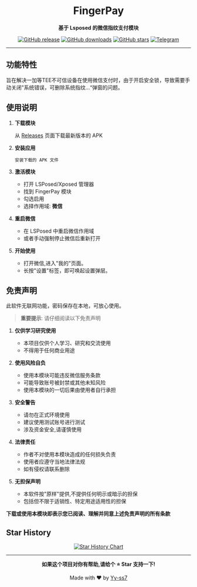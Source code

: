 <div align="center">

# FingerPay

**基于 Lsposed 的微信指纹支付模块**

[![GitHub release](https://img.shields.io/github/v/release/Xposed-Modules-Repo/com.y7.fingerpay?style=flat-square)](https://github.com/Xposed-Modules-Repo/com.y7.fingerpay/releases)
[![GitHub downloads](https://img.shields.io/github/downloads/Xposed-Modules-Repo/com.y7.fingerpay/total?style=flat-square&color=blue)](https://github.com/Xposed-Modules-Repo/com.y7.fingerpay/releases)
[![GitHub stars](https://img.shields.io/github/stars/Xposed-Modules-Repo/com.y7.fingerpay?style=flat-square&color=yellow)](https://github.com/Xposed-Modules-Repo/com.y7.fingerpay/stargazers)
<a href="https://t.me/+VaK5mvWsLx03YTVl"><img alt="Telegram" src="https://img.shields.io/badge/Telegram_Channel-blue.svg?logo=telegram&logoColor=white"></a>

</div>

---

## 功能特性
旨在解决一加等TEE不可信设备在使用微信支付时，由于开启安全锁，导致需要手动关闭"系统错误，可删除系统指纹...“弹窗的问题。

## 使用说明
1. **下载模块**

   从 [Releases](https://github.com/Xposed-Modules-Repo/com.y7.fingerpay/releases/latest) 页面下载最新版本的 APK

2. **安装应用**

   ```
   安装下载的 APK 文件
   ```

3. **激活模块**

   - 打开 LSPosed/Xposed 管理器
   - 找到 FingerPay 模块
   - 勾选启用
   - 选择作用域: **微信**

4. **重启微信**

   - 在 LSPosed 中重启微信作用域
   - 或者手动强制停止微信后重新打开

5. **开始使用**

   - 打开微信,进入"我的"页面。  
   - 长按"设置"标签，即可唤起设置弹层。


## 免责声明
此软件无联网功能，密码保存在本地，可放心使用。

> **重要提示**: 请仔细阅读以下免责声明

1. **仅供学习研究使用**
   - 本项目仅供个人学习、研究和交流使用
   - 不得用于任何商业用途

2. **使用风险自负**
   - 使用本模块可能违反微信服务条款
   - 可能导致账号被封禁或其他未知风险
   - 使用本模块的一切后果由使用者自行承担

3. **安全警告**
   - 请勿在正式环境使用
   - 建议使用测试账号进行测试
   - 涉及资金安全,请谨慎使用

4. **法律责任**
   - 作者不对使用本模块造成的任何损失负责
   - 使用者应遵守当地法律法规
   - 如有侵权请联系删除

5. **无担保声明**
   - 本软件按"原样"提供,不提供任何明示或暗示的担保
   - 包括但不限于适销性、特定用途适用性的担保

**下载或使用本模块即表示您已阅读、理解并同意上述免责声明的所有条款**


## Star History

<div align="center">

[![Star History Chart](https://api.star-history.com/svg?repos=FingerPay&type=Date)](https://star-history.com/#Xposed-Modules-Repo/com.y7.fingerpay&Date)

</div>

---

<div align="center">

**如果这个项目对你有帮助,请给个 ⭐ Star 支持一下!**

Made with ❤️ by [Yy-ss7](https://github.com/Xposed-Modules-Repo/com.y7.fingerpay)

</div>

